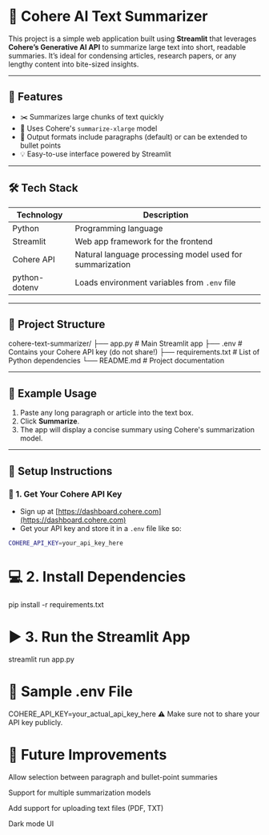 # 📝 Cohere AI Text Summarizer

This project is a simple web application built using **Streamlit** that leverages **Cohere’s Generative AI API** to summarize large text into short, readable summaries. It’s ideal for condensing articles, research papers, or any lengthy content into bite-sized insights.

---

## 🚀 Features

- ✂️ Summarizes large chunks of text quickly
- 🤖 Uses Cohere's `summarize-xlarge` model
- 📄 Output formats include paragraphs (default) or can be extended to bullet points
- 💡 Easy-to-use interface powered by Streamlit

---

## 🛠️ Tech Stack

| Technology | Description |
|------------|-------------|
| Python     | Programming language |
| Streamlit  | Web app framework for the frontend |
| Cohere API | Natural language processing model used for summarization |
| python-dotenv | Loads environment variables from `.env` file |

---

## 📁 Project Structure
cohere-text-summarizer/
├── app.py # Main Streamlit app
├── .env # Contains your Cohere API key (do not share!)
├── requirements.txt # List of Python dependencies
└── README.md # Project documentation


---

## 🧪 Example Usage

1. Paste any long paragraph or article into the text box.
2. Click **Summarize**.
3. The app will display a concise summary using Cohere's summarization model.

---

## 🧰 Setup Instructions

### 🔐 1. Get Your Cohere API Key

- Sign up at [https://dashboard.cohere.com](https://dashboard.cohere.com)
- Get your API key and store it in a `.env` file like so:

```bash
COHERE_API_KEY=your_api_key_here
```
# 💻 2. Install Dependencies

pip install -r requirements.txt

# ▶️ 3. Run the Streamlit App

streamlit run app.py

# 📄 Sample .env File

COHERE_API_KEY=your_actual_api_key_here
⚠️ Make sure not to share your API key publicly.

# 🔮 Future Improvements
Allow selection between paragraph and bullet-point summaries

Support for multiple summarization models

Add support for uploading text files (PDF, TXT)

Dark mode UI
